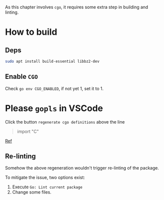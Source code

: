 As this chapter involves `cgo`, it requires some extra step in building and
linting.

# How to build

## Deps

```sh
sudo apt install build-essential libbz2-dev
```

## Enable `CGO`

Check `go env CGO_ENABLED`, if not yet 1, set it to 1.

# Please `gopls` in VSCode

Click the button `regenerate cgo definitions` above the line
> import "C"

[Ref](https://github.com/golang/go/issues/35721)

## Re-linting

Somehow the above regeneration wouldn't trigger re-linting of the package.

To mitigate the issue, two options exist:

1. Execute `Go: Lint current package`
2. Change some files.